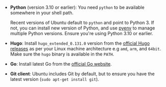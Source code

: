 <!--
+++
private=true
+++
-->

* **Python** (version 3.10 or earlier): You need `python` to be available somewhere in your shell path.

    Recent versions of Ubuntu default to `python` and point to Python 3. If not, you can install new version of Python, and use [pyenv](https://github.com/pyenv/pyenv) to manage multiple Python versions. Ensure you're using Python 3.10 or earlier.

* **Hugo**: Install `hugo_extended_0.131.0` version from the [official Hugo releases](https://github.com/gohugoio/hugo/releases) as per your Linux machine architecture e.g `amd`, `arm`, and `64bit`. Make sure the `hugo` binary is available in the `PATH`.

* **Go**: Install latest Go from the [official Go website](https://golang.org/dl/).

* **Git client**: Ubuntu includes Git by default, but to ensure you have the latest version (`sudo apt-get install git`).
